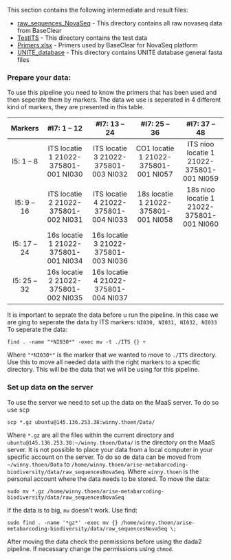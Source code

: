 This section contains the following intermediate and result files:

- [raw_sequences_NovaSeq](raw_sequences_NovaSeq) - This directory contains all raw novaseq data from BaseClear
- [TestITS](TestITS) - This directory contains the test data
- [Primers.xlsx](Primers.xlsx) - Primers used by BaseClear for NovaSeq platform
- [UNITE_database](UNITE_database) - This directory contains UNITE database general fasta files 

### Prepare your data:

To use this pipeline you need to know the primers that has been used and then seperate them by markers. The data we use is seperated in 4 different kind of markers, they are presented in this table.

| Markers | #I7: 1 – 12    | #I7: 13 – 24    | #I7: 25 – 36 | #I7: 37 – 48 |
| :-----: | :---: | :---: | :---: | :---: |
| I5: 1 – 8 | ITS locatie 1 21022-375801-001 NI030   | ITS locatie 3 21022-375801-003 NI032   | CO1 locatie 1 21022-375801-001 NI057 | ITS nioo locatie 1 21022-375801-001 NI059 |
| I5: 9 – 16 | ITS locatie 2 21022-375801-002 NI031   | ITS locatie 4 21022-375801-004 NI033   | 18s locatie 1 21022-375801-001 NI058 | 18s nioo locatie 1 21022-375801-001 NI060 |
| I5: 17 – 24 | 16s locatie 1 21022-375801-001 NI034   | 16s locatie 3 21022-375801-003 NI036   |  |  |
| I5: 25 – 32 | 16s locatie 2 21022-375801-002 NI035   | 16s locatie 4 21022-375801-004 NI037   |  |  |

It is important to seprate the data before u run the pipeline. In this case we are ging to seperate the data by ITS markers: `NI030, NI031, NI032, NI033`
To seperate the data:

    find . -name "*NI030*" -exec mv -t ./ITS {} +

Where `"*NI030*"` is the marker that we wanted to move to `./ITS` directory.
Use this to move all needed data with the right markers to a specific directory. This will be the data that we will be using for this pipeline. 

### Set up data on the server

To use the server we need to set up the data on the MaaS server. To do so use scp

    scp *.gz ubuntu@145.136.253.38:winny.thoen/Data/

Where `*.gz` are all the files within the current directory and `ubuntu@145.136.253.38:~/winny.thoen/Data/` is the directory on the MaaS server. It is not possible to place your data from a local computer in your specific account on the server. To do so de data can be moved from `~/winny.thoen/Data` to `/home/winny.thoen/arise-metabarcoding-biodiversity/data/raw_sequencesNovaSeq`. Where `winny.thoen` is the personal account where the data needs to be stored. To move the data:
    
    sudo mv *.gz /home/winny.thoen/arise-metabarcoding-biodiversity/data/raw_sequencesNovaSeq
    
If the data is to big, `mv` doesn't work. Use find:

    sudo find . -name '*gz*' -exec mv {} /home/winny.thoen/arise-metabarcoding-biodiversity/data/raw_sequencesNovaSeq \;

    
After moving the data check the permissions before using the dada2 pipeline. If necessary change the permissions using `chmod`.


